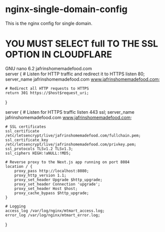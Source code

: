 # nginx-single-domain-config
This is the nginx config for single domain. 
# YOU MUST SELECT full TO THE SSL OPTION IN CLOUDFLARE


  GNU nano 6.2                                                                 jafrinshomemadefood.com                                                                          
server {
    # Listen for HTTP traffic and redirect it to HTTPS
    listen 80;
    server_name jafrinshomemadefood.com www.jafrinshomemadefood.com;

    # Redirect all HTTP requests to HTTPS
    return 301 https://$host$request_uri;
}

server {
    # Listen for HTTPS traffic
    listen 443 ssl;
    server_name jafrinshomemadefood.com www.jafrinshomemadefood.com;

    # SSL certificates
    ssl_certificate /etc/letsencrypt/live/jafrinshomemadefood.com/fullchain.pem;
    ssl_certificate_key /etc/letsencrypt/live/jafrinshomemadefood.com/privkey.pem;
    ssl_protocols TLSv1.2 TLSv1.3;
    ssl_ciphers HIGH:!aNULL:!MD5;

    # Reverse proxy to the Next.js app running on port 8084
    location / {
        proxy_pass http://localhost:8080;
        proxy_http_version 1.1;
        proxy_set_header Upgrade $http_upgrade;
        proxy_set_header Connection 'upgrade';
        proxy_set_header Host $host;
        proxy_cache_bypass $http_upgrade;
    }

    # Logging
    access_log /var/log/nginx/mtmart_access.log;
    error_log /var/log/nginx/mtmart_error.log;
}

